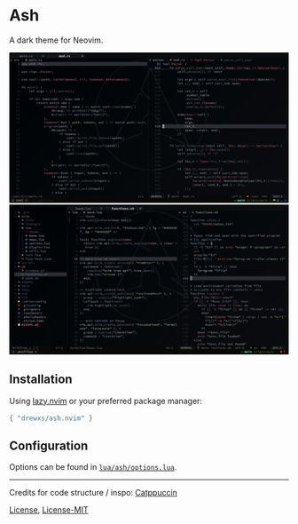 # Ash

A dark theme for Neovim.

<img src="static/sc_01.png" alt="screenshot" />
<img src="static/sc_02.png" alt="screenshot" />

## Installation

Using [lazy.nvim](https://github.com/folke/lazy.nvim) or your preferred package manager:

```lua
{ "drewxs/ash.nvim" }
```

## Configuration

Options can be found in [`lua/ash/options.lua`](lua/ash/options.lua).

---

Credits for code structure / inspo: [Catppuccin](https://github.com/catppuccin/nvim)

[License](LICENSE), [License-MIT](LICENSE-MIT)

